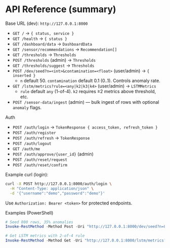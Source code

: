 # API Reference (summary)

Base URL (dev): `http://127.0.0.1:8000`

- `GET /` → `{ status, service }`
- `GET /health` → `{ status }`
- `GET /dashboard/data` → `DashboardData`
- `GET /sensor/recommendations` → `Recommendation[]`
- `GET /thresholds` → `Thresholds`
- `POST /thresholds` (admin) → `Thresholds`
- `GET /thresholds/suggest` → `Thresholds`
- `POST /dev/seed?n=<int>&contamination=<float>` (user/admin) → `{ inserted }`
  - `n` default 50. `contamination` default 0.1 (0..1). Controls anomaly rate.
- `GET /lstm/metrics?rule=<any|k2|k3|k4>` (user/admin) → `LSTMMetrics`
  - `rule` default `any` (1-of-4). `k2` requires ≥2 metrics above threshold, etc.
- `POST /sensor-data/ingest` (admin) — bulk ingest of rows with optional `anomaly` flags.

Auth
- `POST /auth/login` → `TokenResponse { access_token, refresh_token }`
- `POST /auth/register`
- `POST /auth/refresh` → `TokenResponse`
- `POST /auth/logout`
- `GET /auth/me`
- `POST /auth/approve/{user_id}` (admin)
- `POST /auth/reset/request`
- `POST /auth/reset/confirm`

Example curl (login):
```bash
curl -X POST http://127.0.0.1:8000/auth/login \
  -H "Content-Type: application/json" \
  -d '{"username":"demo","password":"demo"}'
```

Use `Authorization: Bearer <token>` for protected endpoints.

Examples (PowerShell)
```powershell
# Seed 800 rows, 35% anomalies
Invoke-RestMethod -Method Post -Uri "http://127.0.0.1:8000/dev/seed?n=800&contamination=0.35" -Headers @{Authorization='Bearer <token>'}

# Get LSTM metrics with 2-of-4 rule
Invoke-RestMethod -Method Get -Uri "http://127.0.0.1:8000/lstm/metrics?rule=k2" -Headers @{Authorization='Bearer <token>'}
```
